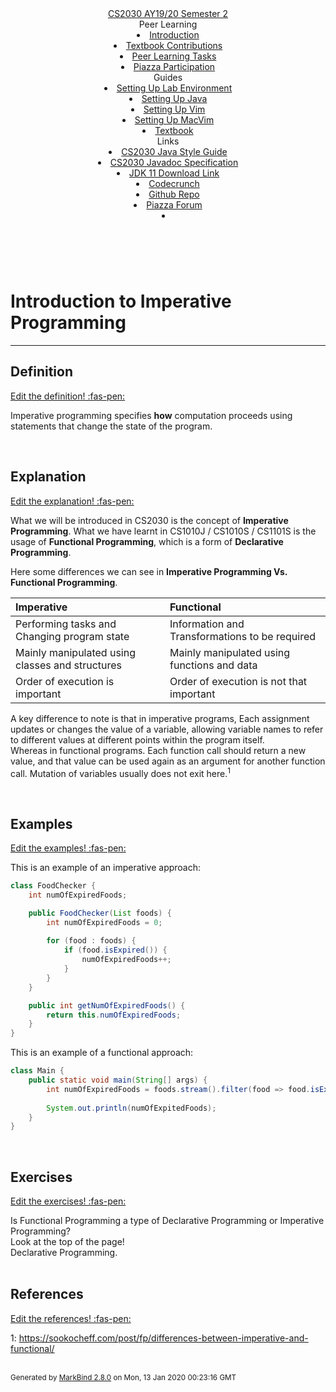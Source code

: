 <header>
  <navbar type="dark" class="temp-navbar">
    <a slot="brand" href="{{baseUrl}}/index.html" title="Home" class="navbar-brand">CS2030 AY19/20 Semester 2</a>
    <div class="nav-link temp-dropdown-placeholder">Peer Learning</div><dropdown text="Peer Learning" class="nav-link temp-dropdown">
      <li><a href="{{baseUrl}}/contents/peerlearning/peerlearning.html" class="dropdown-item">Introduction</a></li>
      <li><a href="{{baseUrl}}/contents/peerlearning/textbook.html" class="dropdown-item">Textbook Contributions</a></li>
      <li><a href="{{baseUrl}}/contents/peerlearning/peerlearningtask.html" class="dropdown-item">Peer Learning Tasks</a></li>
      <li><a href="{{baseUrl}}/contents/peerlearning/piazza.html" class="dropdown-item">Piazza Participation</a></li>
    </dropdown>
    <div class="nav-link temp-dropdown-placeholder">Guides</div><dropdown text="Guides" class="nav-link temp-dropdown">
      <li><a href="{{baseUrl}}/contents/guides/settingUpLabEnv.html" class="dropdown-item">Setting Up Lab Environment</a></li>
      <li><a href="{{baseUrl}}/contents/guides/settingUpJava.html" class="dropdown-item">Setting Up Java</a></li>
      <li><a href="{{baseUrl}}/contents/guides/settingUpVim.html" class="dropdown-item">Setting Up Vim</a></li>
      <li><a href="{{baseUrl}}/contents/guides/settingUpMacVim.html" class="dropdown-item">Setting Up MacVim</a></li>
    </dropdown>
    <li><a slot="brand" href="{{baseUrl}}/contents/textbook/textbook.html" class="nav-link">Textbook</a></li>
    <div class="nav-link temp-dropdown-placeholder">Links</div><dropdown text="Links" class="nav-link temp-dropdown">
        <li><a href="https://www.comp.nus.edu.sg/~cs2030/style/" class="dropdown-item" target="_blank">CS2030 Java Style Guide</a></li>
        <li><a href="https://www.comp.nus.edu.sg/~cs2030/javadoc/" class="dropdown-item" target="_blank">CS2030 Javadoc Specification</a></li>
        <li><a href="https://www.oracle.com/technetwork/java/javase/downloads/jdk11-downloads-5066655.html" class="dropdown-item" target="_blank">JDK 11 Download Link</a></li>
        <li><a href="https://codecrunch.comp.nus.edu.sg/" class="dropdown-item" target="_blank">Codecrunch</a></li>
        <li><a href="https://github.com/nus-cs2030/1920-s2" class="dropdown-item" target="_blank">Github Repo</a></li>
        <li><a href="https://piazza.com/class/k54zo22zq1t2zc" class="dropdown-item" target="_blank">Piazza Forum</a></li>
    </dropdown>
    <li slot="right">
      <form class="navbar-form">
        <searchbar :data="searchData" placeholder="Search" :on-hit="searchCallback" menu-align-right></searchbar>
      </form>
    </li>
  </navbar>
</header>

<div id="content-wrapper">



<br> 

# Introduction to Imperative Programming
<hr>

## Definition
<div><div data-included-from="C:\Users\seanl\Documents\GitHub\1920-s2\contents\textbook\lecture01\imperativeProgramming\definition.md">

<!-- DO NOT DELETE THIS LINK --> 
[Edit the definition! :fas-pen:](https://github.com/nus-cs2030/1920-s2/edit/master/contents/textbook/lecture01/imperativeProgramming/definition.md)
<!-- DO NOT DELETE THIS LINK --> 

Imperative programming specifies **how** computation proceeds using statements that change the state of the program. 



</div></div>

<br> 

## Explanation
<div><div data-included-from="C:\Users\seanl\Documents\GitHub\1920-s2\contents\textbook\lecture01\imperativeProgramming\explanation.md">

<!-- DO NOT DELETE THIS LINK --> 
[Edit the explanation! :fas-pen:](https://github.com/nus-cs2030/1920-s2/edit/master/contents/textbook/lecture01/imperativeProgramming/explanation.md)
<!-- DO NOT DELETE THIS LINK -->

What we will be introduced in CS2030 is the concept of **Imperative Programming**. 
What we have learnt in CS1010J / CS1010S / CS1101S is the usage of **Functional Programming**, which is a form of **Declarative Programming**. 

Here some differences we can see in **Imperative Programming Vs. Functional Programming**. 

| Imperative | Functional | 
| :---------- | :---------- |
| Performing tasks and Changing program state | Information and Transformations to be required | 
| Mainly manipulated using classes and structures | Mainly manipulated using functions and data |
| Order of execution is important | Order of execution is not that important | 

A key difference to note is that in imperative programs, Each assignment updates or changes the value of a variable, 
allowing variable names to refer to different values at different points within the program itself. <br> 
Whereas in functional programs. Each function call should return a new value, 
and that value can be used again as an argument for another function call. Mutation of variables usually does not exit here.<sup>1</sup>

 
</div></div>

<br>

## Examples
<div><div data-included-from="C:\Users\seanl\Documents\GitHub\1920-s2\contents\textbook\lecture01\imperativeProgramming\examples.md">

<!-- DO NOT DELETE THIS LINK --> 
[Edit the examples! :fas-pen:](https://github.com/nus-cs2030/1920-s2/edit/master/contents/textbook/lecture01/imperativeProgramming/examples.md)
<!-- DO NOT DELETE THIS LINK --> 

This is an example of an imperative approach: 

```java
class FoodChecker {
    int numOfExpiredFoods;

    public FoodChecker(List foods) {
        int numOfExpiredFoods = 0;
        
        for (food : foods) {
            if (food.isExpired()) {
                numOfExpiredFoods++;
            }
        }
    }

    public int getNumOfExpiredFoods() { 
        return this.numOfExpiredFoods;
    }   
}
```

This is an example of a functional approach: 

```java
class Main {
    public static void main(String[] args) {
        int numOfExpiredFoods = foods.stream().filter(food => food.isExpired()).count();
        
        System.out.println(numOfExpitedFoods);
    }
}
```
</div></div>

<br>

## Exercises
<div><div data-included-from="C:\Users\seanl\Documents\GitHub\1920-s2\contents\textbook\lecture01\imperativeProgramming\exercises.md">

<!-- DO NOT DELETE THIS LINK --> 
[Edit the exercises! :fas-pen:](https://github.com/nus-cs2030/1920-s2/edit/master/contents/textbook/lecture01/imperativeProgramming/exercises.md)
<!-- DO NOT DELETE THIS LINK --> 

<question>
  Is Functional Programming a type of Declarative Programming or Imperative Programming? 
  <div slot="hint">
    Look at the top of the page!
  </div>
  <div slot="answer">
    Declarative Programming.
  </div>
</question>
</div></div>

<br>

## References
<div><div data-included-from="C:\Users\seanl\Documents\GitHub\1920-s2\contents\textbook\lecture01\imperativeProgramming\references.md">

<!-- DO NOT DELETE THIS LINK --> 
[Edit the references! :fas-pen:](https://github.com/nus-cs2030/1920-s2/edit/master/contents/textbook/lecture01/imperativeProgramming/resources.md)
<!-- DO NOT DELETE THIS LINK --> 

1: https://sookocheff.com/post/fp/differences-between-imperative-and-functional/
</div></div>

<br>
</div>
<footer>
  <!-- Support MarkBind by including a link to us on your landing page! -->
  <div class="text-center">
    <small>Generated by <a href='https://markbind.org/'>MarkBind 2.8.0</a> on Mon, 13 Jan 2020 00:23:16 GMT</small>
  </div>
</footer>
